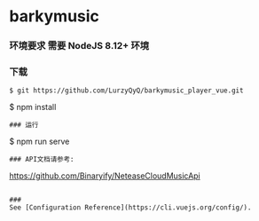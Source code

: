 # barkymusic

### 环境要求 需要 NodeJS 8.12+ 环境

### 下载
```
$ git https://github.com/LurzyQyQ/barkymusic_player_vue.git
```
$ npm install
```
### 运行
```
$ npm run serve
```
### API文档请参考:
```
https://github.com/Binaryify/NeteaseCloudMusicApi
```

### 
See [Configuration Reference](https://cli.vuejs.org/config/).



